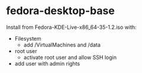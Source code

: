 # fedora-desktop-base

Install from Fedora-KDE-Live-x86_64-35-1.2.iso with:
* Filesystem
  * add /VirtualMachines and /data
* root user
  * activate root user and allow SSH login
* add user with admin rights

